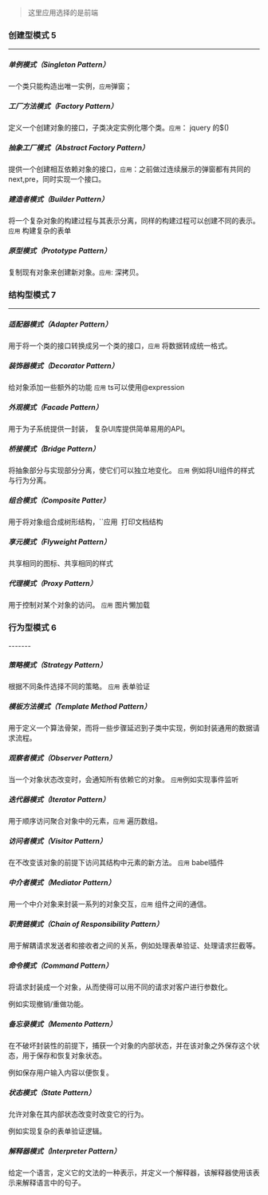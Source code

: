 
> 这里应用选择的是前端

### **创建型模式** 5

------

##### 单例模式（Singleton Pattern）

一个类只能构造出唯一实例，`应用`弹窗；

##### 工厂方法模式（Factory Pattern）

定义一个创建对象的接口，子类决定实例化哪个类。`应用`： jquery 的$()

##### 抽象工厂模式（Abstract Factory Pattern）

提供一个创建相互依赖对象的接口，`应用`：之前做过连续展示的弹窗都有共同的next,pre，同时实现一个接口。

##### 建造者模式（Builder Pattern）

将一个复杂对象的构建过程与其表示分离，同样的构建过程可以创建不同的表示。 `应用` 构建复杂的表单

##### 原型模式（Prototype Pattern）

复制现有对象来创建新对象。`应用`: 深拷贝。

### 结构型模式 7

------

##### 适配器模式（Adapter Pattern）

用于将一个类的接口转换成另一个类的接口，`应用` 将数据转成统一格式。

##### 装饰器模式（Decorator Pattern）

给对象添加一些额外的功能  `应用` ts可以使用@expression

##### 外观模式（Facade Pattern）

用于为子系统提供一封装， 复杂UI库提供简单易用的API。

##### 桥接模式（Bridge Pattern）

将抽象部分与实现部分分离，使它们可以独立地变化。 `应用` 例如将UI组件的样式与行为分离。

##### 组合模式（Composite Patter）

用于将对象组合成树形结构，``应用` `打印文档结构

##### 享元模式（Flyweight Pattern）

共享相同的图标、共享相同的样式

##### 代理模式（Proxy Pattern）

用于控制对某个对象的访问。   `应用` 图片懒加载



### 行为型模式 6

\-------

##### 策略模式（Strategy Pattern）

根据不同条件选择不同的策略。  `应用` 表单验证

##### 模板方法模式（Template Method Pattern）

用于定义一个算法骨架，而将一些步骤延迟到子类中实现，例如封装通用的数据请求流程。

##### 观察者模式（Observer Pattern）

当一个对象状态改变时，会通知所有依赖它的对象。  `应用`例如实现事件监听

##### 迭代器模式（Iterator Pattern）

 用于顺序访问聚合对象中的元素，`应用` 遍历数组。

##### 访问者模式（Visitor Pattern）

在不改变该对象的前提下访问其结构中元素的新方法。 `应用` babel插件

##### 中介者模式（Mediator Pattern）

用一个中介对象来封装一系列的对象交互，`应用` 组件之间的通信。

##### 职责链模式（Chain of Responsibility Pattern）

用于解耦请求发送者和接收者之间的关系，例如处理表单验证、处理请求拦截等。

##### 命令模式（Command Pattern）

将请求封装成一个对象，从而使得可以用不同的请求对客户进行参数化。

例如实现撤销/重做功能。

##### 备忘录模式（Memento Pattern）

在不破坏封装性的前提下，捕获一个对象的内部状态，并在该对象之外保存这个状态，用于保存和恢复对象状态。

例如保存用户输入内容以便恢复。

##### 状态模式（State Pattern）

允许对象在其内部状态改变时改变它的行为。

例如实现复杂的表单验证逻辑。

##### 解释器模式（Interpreter Pattern）

给定一个语言，定义它的文法的一种表示，并定义一个解释器，该解释器使用该表示来解释语言中的句子。
